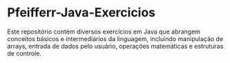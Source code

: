 # Pfeifferr-Java-Exercicios
Este repositório contém diversos exercícios em Java que abrangem conceitos básicos e intermediários da linguagem, incluindo manipulação de arrays, entrada de dados pelo usuário, operações matemáticas e estruturas de controle.
